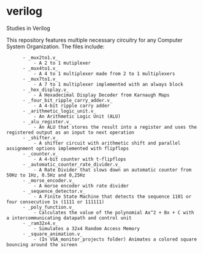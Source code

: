 # verilog
Studies in Verilog

This repository features multiple necessary circuitry for any Computer System Organization. The files include:

          - _mux2to1.v_
              - A 2 to 1 mutiplexer
          - _mux4to1.v_
              - A 4 to 1 multiplexer made from 2 to 1 multiplexers
          - _mux7to1.v_
              - A 7 to 1 multiplexer implemented with an always block
          - _hex_display.v_
              - A Hexadecimal Display Decoder from Karnaugh Maps
          - _four_bit_ripple_carry_adder.v_
              - A 4-bit ripple carry adder
          - _arithmetic_logic_unit.v_
              - An Arithmetic Logic Unit (ALU)
          - _alu_register.v_
              - An ALU that stores the result into a register and uses the registered output as an input to next operation
          - _shifter.v_
              - A shifter circuit with arithmetic shift and parallel assignment options implemented with flipflops
          - _counter.v_
              - A 4-bit counter with t-flipflops
          - _automatic_counter_rate_divider.v_
              - A Rate Divider that slows down an automatic counter from 50Hz to 1Hz, 0.5Hz and 0,25Hz
          - _morse_encoder.v_
              - A morse encoder with rate divider
          - _sequence_detector.v_
              - A Finite State Machine that detects the sequence 1101 or four consecutive 1s (1111 or 111111)
          - _poly_function.v_
              - Calculates the value of the polynomial Ax^2 + Bx + C with a intercommunicating datapath and control unit
          - _ram32x4.v_
              - Simulates a 32x4 Random Access Memory
          - _square_animation.v_
              - (In VGA_monitor_projects folder) Animates a colored square bouncing around the screen
